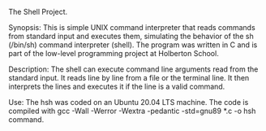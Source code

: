 The Shell Project.

Synopsis:
This is simple UNIX command interpreter that reads commands from standard input and executes them, simulating the behavior of the sh (/bin/sh) command interpreter (shell).
The program was written in C and is part of the low-level programming project at Holberton School.

Description:
The shell can execute command line arguments read from the standard input. It reads line by line from a file or the terminal line. It then interprets the lines and executes it if the line is a valid command.

Use:
The hsh was coded on an Ubuntu 20.04 LTS machine.
The code is compiled with gcc -Wall -Werror -Wextra -pedantic -std=gnu89 *.c -o hsh command.
